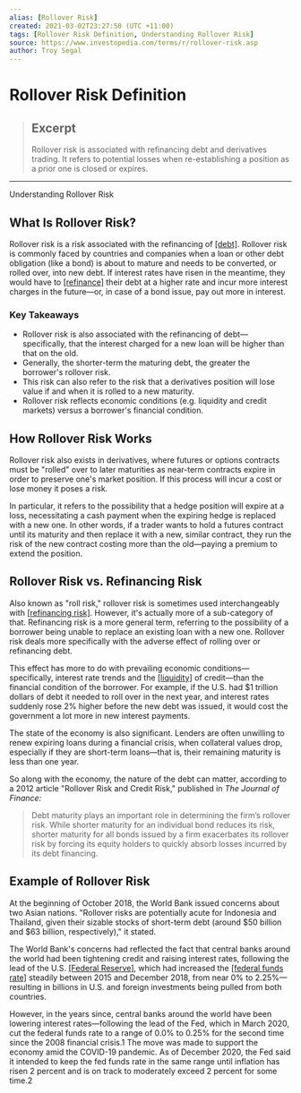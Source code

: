 ```yaml
---
alias: [Rollover Risk]
created: 2021-03-02T23:27:50 (UTC +11:00)
tags: [Rollover Risk Definition, Understanding Rollover Risk]
source: https://www.investopedia.com/terms/r/rollover-risk.asp
author: Troy Segal
---
```


# Rollover Risk Definition

> ## Excerpt
> Rollover risk is associated with refinancing debt and derivatives trading. It refers to potential losses when re-establishing a position as a prior one is closed or expires.

---

Understanding Rollover Risk
## What Is Rollover Risk?

Rollover risk is a risk associated with the refinancing of [[debt]](https://www.investopedia.com/terms/d/debt.asp). Rollover risk is commonly faced by countries and companies when a loan or other debt obligation (like a bond) is about to mature and needs to be converted, or rolled over, into new debt. If interest rates have risen in the meantime, they would have to [[refinance]](https://www.investopedia.com/terms/r/refinance.asp) their debt at a higher rate and incur more interest charges in the future—or, in case of a bond issue, pay out more in interest.

### Key Takeaways

-   Rollover risk is also associated with the refinancing of debt—specifically, that the interest charged for a new loan will be higher than that on the old.
-   Generally, the shorter-term the maturing debt, the greater the borrower's rollover risk.
-   This risk can also refer to the risk that a derivatives position will lose value if and when it is rolled to a new maturity.
-   Rollover risk reflects economic conditions (e.g. liquidity and credit markets) versus a borrower's financial condition.

## How Rollover Risk Works

Rollover risk also exists in derivatives, where futures or options contracts must be "rolled" over to later maturities as near-term contracts expire in order to preserve one's market position. If this process will incur a cost or lose money it poses a risk.

In particular, it refers to the possibility that a hedge position will expire at a loss, necessitating a cash payment when the expiring hedge is replaced with a new one. In other words, if a trader wants to hold a futures contract until its maturity and then replace it with a new, similar contract, they run the risk of the new contract costing more than the old—paying a premium to extend the position.

## Rollover Risk vs. Refinancing Risk

Also known as "roll risk," rollover risk is sometimes used interchangeably with [[refinancing risk]](https://www.investopedia.com/terms/r/refinancing_risk.asp). However, it's actually more of a sub-category of that. Refinancing risk is a more general term, referring to the possibility of a borrower being unable to replace an existing loan with a new one. Rollover risk deals more specifically with the adverse effect of rolling over or refinancing debt.

This effect has more to do with prevailing economic conditions—specifically, interest rate trends and the [[liquidity]](https://www.investopedia.com/terms/l/liquidity.asp) of credit—than the financial condition of the borrower. For example, if the U.S. had $1 trillion dollars of debt it needed to roll over in the next year, and interest rates suddenly rose 2% higher before the new debt was issued, it would cost the government a lot more in new interest payments.

The state of the economy is also significant. Lenders are often unwilling to renew expiring loans during a financial crisis, when collateral values drop, especially if they are short-term loans—that is, their remaining maturity is less than one year.

So along with the economy, the nature of the debt can matter, according to a 2012 article "Rollover Risk and Credit Risk," published in _The Journal of Finance:_

> Debt maturity plays an important role in determining the firm’s rollover risk. While shorter maturity for an individual bond reduces its risk, shorter maturity for all bonds issued by a firm exacerbates its rollover risk by forcing its equity holders to quickly absorb losses incurred by its debt financing.

## Example of Rollover Risk

At the beginning of October 2018, the World Bank issued concerns about two Asian nations. "Rollover risks are potentially acute for Indonesia and Thailand, given their sizable stocks of short-term debt (around $50 billion and $63 billion, respectively)," it stated.

The World Bank's concerns had reflected the fact that central banks around the world had been tightening credit and raising interest rates, following the lead of the U.S. [[Federal Reserve]](https://www.investopedia.com/terms/f/federalreservesystem.asp), which had increased the [[federal funds rate]](https://www.investopedia.com/terms/f/federalfundsrate.asp) steadily between 2015 and December 2018, from near 0% to 2.25%—resulting in billions in U.S. and foreign investments being pulled from both countries.

However, in the years since, central banks around the world have been lowering interest rates—following the lead of the Fed, which in March 2020, cut the federal funds rate to a range of 0.0% to 0.25% for the second time since the 2008 financial crisis.1 The move was made to support the economy amid the COVID-19 pandemic. As of December 2020, the Fed said it intended to keep the fed funds rate in the same range until inflation has risen 2 percent and is on track to moderately exceed 2 percent for some time.2
